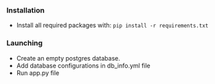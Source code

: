   ### Installation    
  
   - Install all required packages with: 
    `pip install -r requirements.txt` 
    
    
   ### Launching         
   
   - Create an empty postgres database.     
   - Add database configurations in db_info.yml file     
   - Run app.py file 
